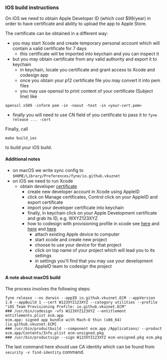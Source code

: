 ### IOS build instructions
On iOS we need to obtain Apple Developer ID (which cost $99/year) in order
to have certificate and ability to upload the app to Apple Store.

The certificate can be obtained in a different way:
- you may start Xcode and create temporary personal account which will
contain a valid certificate for 7 days
  - this certificate will be imported into keychain and you can inspect it
- but you may obtain certificate from any valid authority and export it to
  keychain
  - in keychain, locate you certificate and grant access to Xcode and codesign
    app
  - once you obtain your p12 certificate file you may convert it into pem files
  - you may use openssl to print content of your certificate (Subject line) like
```
openssl x509 -inform pem -in -noout -text -in <your-cert.pem>
```
- finally you will need to use CN field of you certificate to pass it to 
`fyne release ... -cert`

Finally, call
```
make build_ios
```
to build your iOS build.

#### Additional notes
  - on macOS we write sync config to `$HOME/Library/Preferences/fyne/io.github.vkuznet`
- on iOS we need to run Xcode
  - obtain developer [certificate](https://help.apple.com/xcode/mac/current/#/dev154b28f09?sub=dev6dab365c2)
    - create new developer account in Xcode using AppleID
    - click on Manage certificates, Control click on your AppleID and export
      certificate
    - import your developer certificate into keychain
    - finally, in keychain click on your Apple Development certificate and grab
    its ID, e.g. WXYZ123XYZ
    - how to codesign with provisioning profile in xcode see
    [here](https://steemit.com/xcode/@ktsteemit/xcode-free-provisioning)
    and [here](https://ioscodesigning.com/generating-code-signing-files/)
    and
    [here](https://www.testdevlab.com/blog/2019/07/24/xcode-provisioning-profile-automation-for-ci/)
       - attach existing Apple device to computer
       - start xcode and create new project
       - choose to use your device for that project
       - click on top name of your project which will lead you to its settings
       - in settings you'll find that you may use your development AppleID team
         to codesign the project

#### A note about maxOS build
The process involves the following steps:
```
fyne release --os darwin --appID io.github.vkuznet.ECM --appVersion 1.0 --appBuild 1 --cert W123XYZ123XYZ --category utilities --profile "iOS Team Provisioning Profile: io.github.vkuznet.ECM"
### /usr/bin/codesign -vfs W123XYZ123XYZ --entitlement entitlements.plist ecm.app
ecm.app: signed app bundle with Mach-O thin (x86_64) [io.github.vkuznet.ECM]
### /usr/bin/productbuild --component ecm.app /Applications/ --product ecm.app/Contents/Info.plist ecm-unsigned.pkg
### /usr/bin/productsign --sign W123XYZ123XYZ ecm-unsigned.pkg ecm.pkg
```
The last command here should use CA identity which can be found from 
`security -v find-identity` command.
